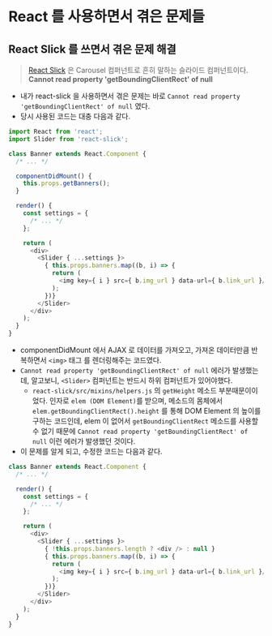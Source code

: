 # React 를 사용하면서 겪은 문제들
## React Slick 를 쓰면서 겪은 문제 해결
> [React Slick](https://github.com/akiran/react-slick) 은 Carousel 컴퍼넌트로 흔히 말하는 슬라이드 컴퍼넌트이다.
__Cannot read property 'getBoundingClientRect' of null__
- 내가 react-slick 을 사용하면서 겪은 문제는 바로 `Cannot read property 'getBoundingClientRect' of null` 였다.
- 당시 사용된 코드는 대충 다음과 같다.
```js
import React from 'react';
import Slider from 'react-slick';

class Banner extends React.Component {
  /* ... */

  componentDidMount() {
    this.props.getBanners();
  }

  render() {
    const settings = {
      /* ... */
    };

    return (
      <div>
        <Slider { ...settings }>
          { this.props.banners.map((b, i) => {
            return (
              <img key={ i } src={ b.img_url } data-url={ b.link_url }/>
            );
          })}
        </Slider>
      </div>
    );
  }
}
```
- componentDidMount 에서 AJAX 로 데이터를 가져오고, 가져온 데이터만큼 반복하면서 `<img>` 태그 를 렌더링해주는 코드였다.
- `Cannot read property 'getBoundingClientRect' of null` 에러가 발생했는데, 알고보니, `<Slider>` 컴퍼넌트는 반드시 하위 컴퍼넌트가 있어야했다.
  - `react-slick/src/mixins/helpers.js` 의 `getHeight` 메소드 부분때문이이었다. 인자로 `elem (DOM Element)`를 받으며, 메소드의 몸체에서 `elem.getBoundingClientRect().height` 를 통해 DOM Element 의 높이를 구하는 코드인데, elem 이 없어서 `getBoundingClientRect` 메소드를 사용할 수 없기 때문에 `Cannot read property 'getBoundingClientRect' of null` 이런 에러가 발생했던 것이다.
- 이 문제를 알게 되고, 수정한 코드는 다음과 같다.
```js
class Banner extends React.Component {
  /* ... */

  render() {
    const settings = {
      /* ... */
    };

    return (
      <div>
        <Slider { ...settings }>
          { !this.props.banners.length ? <div /> : null }
          { this.props.banners.map((b, i) => {
            return (
              <img key={ i } src={ b.img_url } data-url={ b.link_url }/>
            );
          })}
        </Slider>
      </div>
    );
  }
}
```

